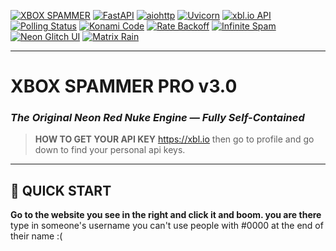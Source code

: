 [![XBOX SPAMMER](https://img.shields.io/badge/XBOX%20SPAMMER-PRO%20v3.0-red?style=for-the-badge&logo=xbox)](https://github.com/yourusername/xbox-spammer-pro-v3)
[![FastAPI](https://img.shields.io/badge/FastAPI-v0.115.0-009688?style=for-the-badge&logo=fastapi)](https://fastapi.tiangolo.com)
[![aiohttp](https://img.shields.io/badge/aiohttp-v3.9.5-005571?style=for-the-badge&logo=python)](https://docs.aiohttp.org)
[![Uvicorn](https://img.shields.io/badge/UVICORN-v0.30.6-4CAF50?style=for-the-badge&logo=uvicorn)](https://www.uvicorn.org)
[![xbl.io API](https://img.shields.io/badge/xbl.io%20API-v2.0-ff6600?style=for-the-badge&logo=xbox)](https://xbl.io)
[![Polling Status](https://img.shields.io/badge/Polling%20Status-1s%20Refresh-blue?style=for-the-badge)](https://github.com/yourusername/xbox-spammer-pro-v3)
[![Konami Code](https://img.shields.io/badge/Konami%20Code-↑↑↓↓←→←→BA-yellow?style=for-the-badge)](https://en.wikipedia.org/wiki/Konami_Code)
[![Rate Backoff](https://img.shields.io/badge/Rate%20Backoff-60s→600s%20(10x)-ff1744?style=for-the-badge)](https://github.com/yourusername/xbox-spammer-pro-v3)
[![Infinite Spam](https://img.shields.io/badge/Infinite%20Spam-amount=0-ff9800?style=for-the-badge)](https://github.com/yourusername/xbox-spammer-pro-v3)
[![Neon Glitch UI](https://img.shields.io/badge/Neon%20Red%20Glitch-UI-ef4444?style=for-the-badge)](https://github.com/yourusername/xbox-spammer-pro-v3)
[![Matrix Rain](https://img.shields.io/badge/Matrix%20Rain-Background-00ff00?style=for-the-badge)](https://github.com/yourusername/xbox-spammer-pro-v3)

---

# XBOX SPAMMER PRO v3.0  
### *The Original Neon Red Nuke Engine — Fully Self-Contained*

> **HOW TO GET YOUR API KEY**
   >https://xbl.io
> then go to profile and go down to find your personal api keys.  

---

## 🚀 QUICK START

**Go to the website you see in the right and click it and boom. you are there**
type in someone's username you can't use people with #0000 at the end of their name :(
